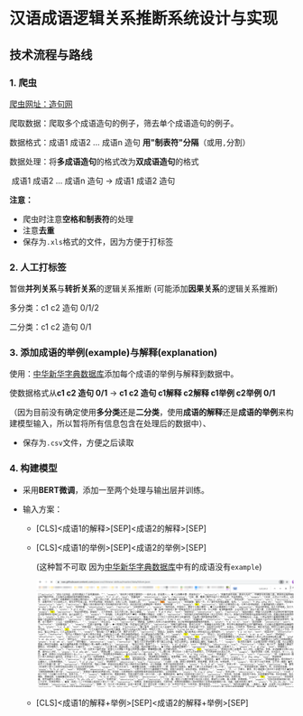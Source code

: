 # 汉语成语逻辑关系推断系统设计与实现

## 技术流程与路线

### 1. 爬虫

[爬虫网址：造句网](https://zaojv.com/wordcy.html)

爬取数据：爬取多个成语造句的例子，筛去单个成语造句的例子。

数据格式：成语1	成语2	...	成语n	造句 **用"制表符"分隔**（或用`,`分割）

数据处理：将**多成语造句**的格式改为**双成语造句**的格式

​						成语1	成语2	...	成语n	造句 -> 成语1	成语2	造句

**注意：**

* 爬虫时注意**空格和制表符**的处理
* 注意**去重**
* 保存为`.xls`格式的文件，因为方便于打标签

### 2. 人工打标签

暂做**并列关系**与**转折关系**的逻辑关系推断 (可能添加**因果关系**的逻辑关系推断)

多分类：c1	c2	造句	0/1/2

二分类：c1	c2	造句	0/1

### 3. 添加成语的举例(example)与解释(explanation)

使用：[中华新华字典数据库](https://github.com/pwxcoo/chinese-xinhua)添加每个成语的举例与解释到数据中。

使数据格式从**c1	c2	造句	0/1** -> **c1	c2	造句	c1解释	c2解释	c1举例	c2举例	0/1**

（因为目前没有确定使用**多分类**还是**二分类**，使用**成语的解释**还是**成语的举例**来构建模型输入，所以暂将所有信息包含在处理后的数据中）、

* 保存为`.csv`文件，方便之后读取

### 4. 构建模型

* 采用**BERT微调**，添加一至两个处理与输出层并训练。

* 输入方案：

  * [CLS]<成语1的解释>[SEP]<成语2的解释>[SEP]

  * [CLS]<成语1的举例>[SEP]<成语2的举例>[SEP]  

    (这种暂不可取 因为[中华新华字典数据库](https://github.com/pwxcoo/chinese-xinhua)中有的成语没有`example`)

    ![数据问题](./img/README-1.png)

  * [CLS]<成语1的解释+举例>[SEP]<成语2的解释+举例>[SEP]

